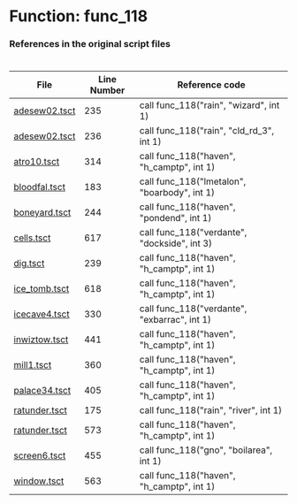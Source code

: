 # Function: func_118
### References in the original script files

#

| File | Line Number | Reference code |
| --- | --- | --- |
| [adesew02.tsct](../../../out/adesew02.tsct#L235) | 235 | call func_118("rain", "wizard", int 1) |
| [adesew02.tsct](../../../out/adesew02.tsct#L236) | 236 | call func_118("rain", "cld_rd_3", int 1) |
| [atro10.tsct](../../../out/atro10.tsct#L314) | 314 | call func_118("haven", "h_camptp", int 1) |
| [bloodfal.tsct](../../../out/bloodfal.tsct#L183) | 183 | call func_118("lmetalon", "boarbody", int 1) |
| [boneyard.tsct](../../../out/boneyard.tsct#L244) | 244 | call func_118("haven", "pondend", int 1) |
| [cells.tsct](../../../out/cells.tsct#L617) | 617 | call func_118("verdante", "dockside", int 3) |
| [dig.tsct](../../../out/dig.tsct#L239) | 239 | call func_118("haven", "h_camptp", int 1) |
| [ice_tomb.tsct](../../../out/ice_tomb.tsct#L618) | 618 | call func_118("haven", "h_camptp", int 1) |
| [icecave4.tsct](../../../out/icecave4.tsct#L330) | 330 | call func_118("verdante", "exbarrac", int 1) |
| [inwiztow.tsct](../../../out/inwiztow.tsct#L441) | 441 | call func_118("haven", "h_camptp", int 1) |
| [mill1.tsct](../../../out/mill1.tsct#L360) | 360 | call func_118("haven", "h_camptp", int 1) |
| [palace34.tsct](../../../out/palace34.tsct#L405) | 405 | call func_118("haven", "h_camptp", int 1) |
| [ratunder.tsct](../../../out/ratunder.tsct#L175) | 175 | call func_118("rain", "river", int 1) |
| [ratunder.tsct](../../../out/ratunder.tsct#L573) | 573 | call func_118("haven", "h_camptp", int 1) |
| [screen6.tsct](../../../out/screen6.tsct#L455) | 455 | call func_118("gno", "boilarea", int 1) |
| [window.tsct](../../../out/window.tsct#L563) | 563 | call func_118("haven", "h_camptp", int 1) |
